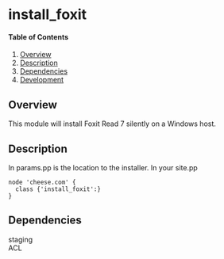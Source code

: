 # install_foxit

#### Table of Contents
1. [Overview](#overview)
2. [Description](#description)
3. [Dependencies](#dependencies)
4. [Development](#development)

## Overview
This module will install Foxit Read 7 silently on a Windows host.

## Description
In params.pp is the location to the installer.
In your site.pp
```puppet
node 'cheese.com' {
  class {'install_foxit':}
}
```

## Dependencies
staging  
ACL  

